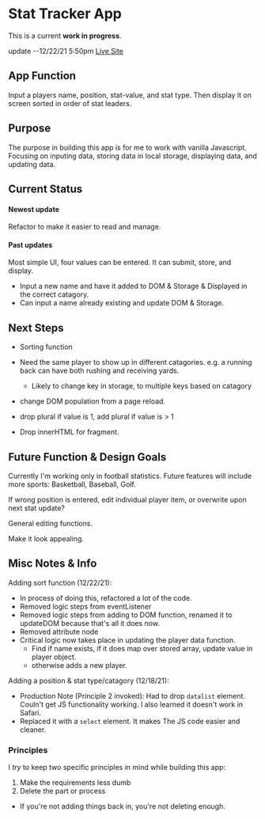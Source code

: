 # Stat Tracker App

This is a current **work in progress**.

update --12/22/21 5:50pm
[Live Site](https://stat-tracker-app.vercel.app/)

## App Function
Input a players name, position, stat-value, and stat type.  Then display it on screen sorted in order of stat leaders.

## Purpose
The purpose in building this app is for me to work with vanilla Javascript.  Focusing on inputing data, storing data in local storage, displaying data, and updating data.

## Current Status
#### Newest update
Refactor to make it easier to read and manage.

#### Past updates
Most simple UI, four values can be entered.
It can submit, store, and display.  
  - Input a new name and have it added to DOM & Storage & Displayed in the correct catagory.
  - Can input a name already existing and update DOM & Storage.


## Next Steps
- Sorting function

- Need the same player to show up in different catagories. e.g. a running back can have both rushing and receiving yards.
  - Likely to change key in storage, to multiple keys based on catagory

- change DOM population from a page reload.

- drop plural if value is 1, add plural if value is > 1

- Drop innerHTML for fragment.

## Future Function & Design Goals
Currently I'm working only in football statistics.  Future features will include more sports: Basketball, Baseball, Golf.

If wrong position is entered, edit individual player item, or overwrite upon next stat update?

General editing functions.

Make it look appealing.

## Misc Notes & Info
Adding sort function (12/22/21):
  - In process of doing this, refactored a lot of the code.
  - Removed logic steps from eventListener
  - Removed logic steps from adding to DOM function, renamed it to updateDOM because that's all it does now.
  - Removed attribute node
  - Critical logic now takes place in updating the player data function.
    - Find if name exists, if it does map over stored array, update value in player object.
    - otherwise adds a new player.

Adding a position & stat type/catagory (12/18/21):
  - Production Note (Principle 2 invoked): Had to drop `datalist` element.  Couln't get JS functionality working.  I also learned it doesn't work in Safari.
  - Replaced it with a `select` element.  It makes The JS code easier and cleaner.

### Principles
I *try* to keep two specific principles in mind while building this app:

1) Make the requirements less dumb
2) Delete the part or process
  - If you're not adding things back in, you're not deleting enough.